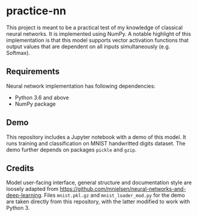 # practice-nn
This project is meant to be a practical test of my knowledge of classical neural networks. It is implemented using NumPy. A notable highlight of this implementation is that this model supports vector activation functions that output values that are dependent on all inputs simultaneously (e.g. Softmax).

## Requirements
Neural network implementation has following dependencies:
* Python 3.6 and above
* NumPy package

## Demo
This repository includes a Jupyter notebook with a demo of this model. It runs training and classification on MNIST handwritted digits dataset.
The demo further depends on packages `pickle` and `gzip`.

## Credits
Model user-facing interface, general structure and documentation style are loosely adapted from https://github.com/mnielsen/neural-networks-and-deep-learning. Files `mnist.pkl.gz` and `mnist_loader_mod.py` for the demo are taken directly from this repository, with the latter modified to work with Python 3.
